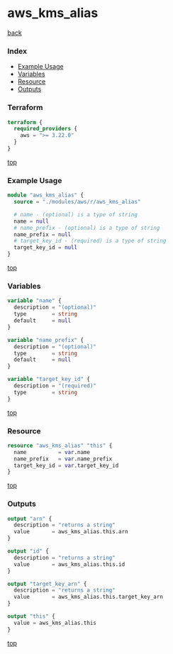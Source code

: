 # aws_kms_alias

[back](../aws.md)

### Index

- [Example Usage](#example-usage)
- [Variables](#variables)
- [Resource](#resource)
- [Outputs](#outputs)

### Terraform

```terraform
terraform {
  required_providers {
    aws = ">= 3.22.0"
  }
}
```

[top](#index)

### Example Usage

```terraform
module "aws_kms_alias" {
  source = "./modules/aws/r/aws_kms_alias"

  # name - (optional) is a type of string
  name = null
  # name_prefix - (optional) is a type of string
  name_prefix = null
  # target_key_id - (required) is a type of string
  target_key_id = null
}
```

[top](#index)

### Variables

```terraform
variable "name" {
  description = "(optional)"
  type        = string
  default     = null
}

variable "name_prefix" {
  description = "(optional)"
  type        = string
  default     = null
}

variable "target_key_id" {
  description = "(required)"
  type        = string
}
```

[top](#index)

### Resource

```terraform
resource "aws_kms_alias" "this" {
  name          = var.name
  name_prefix   = var.name_prefix
  target_key_id = var.target_key_id
}
```

[top](#index)

### Outputs

```terraform
output "arn" {
  description = "returns a string"
  value       = aws_kms_alias.this.arn
}

output "id" {
  description = "returns a string"
  value       = aws_kms_alias.this.id
}

output "target_key_arn" {
  description = "returns a string"
  value       = aws_kms_alias.this.target_key_arn
}

output "this" {
  value = aws_kms_alias.this
}
```

[top](#index)